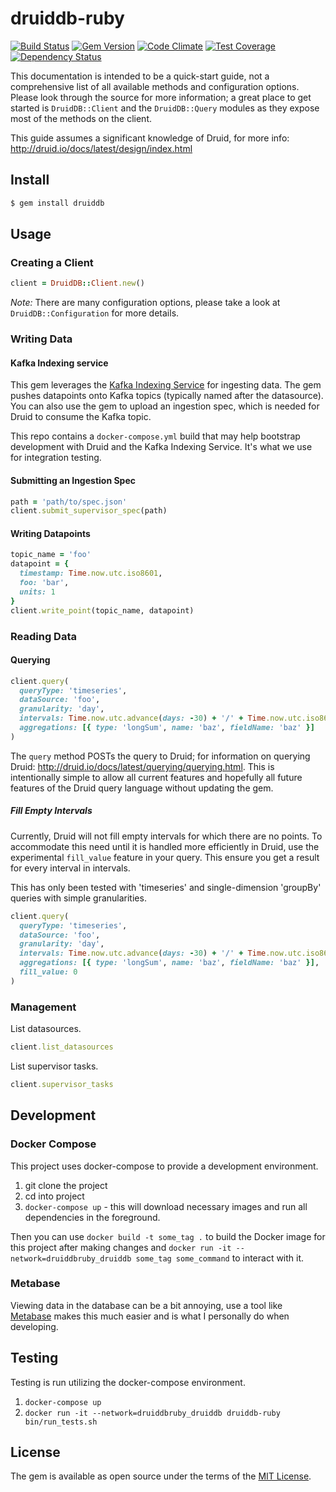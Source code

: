 # druiddb-ruby

[![Build Status](https://travis-ci.org/andremleblanc/druiddb-ruby.svg?branch=master)](https://travis-ci.org/andremleblanc/druiddb-ruby)
[![Gem Version](https://badge.fury.io/rb/druiddb.svg)](https://badge.fury.io/rb/druiddb)
[![Code Climate](https://codeclimate.com/github/andremleblanc/druiddb-ruby/badges/gpa.svg)](https://codeclimate.com/github/andremleblanc/druiddb-ruby)
[![Test Coverage](https://codeclimate.com/github/andremleblanc/druiddb-ruby/badges/coverage.svg)](https://codeclimate.com/github/andremleblanc/druiddb-ruby/coverage)
[![Dependency Status](https://gemnasium.com/badges/github.com/andremleblanc/druiddb-ruby.svg)](https://gemnasium.com/github.com/andremleblanc/druiddb-ruby)

This documentation is intended to be a quick-start guide, not a comprehensive
list of all available methods and configuration options. Please look through
the source for more information; a great place to get started is `DruidDB::Client`
and the `DruidDB::Query` modules as they expose most of the methods on the client.

This guide assumes a significant knowledge of Druid, for more info:
http://druid.io/docs/latest/design/index.html

## Install

```bash
$ gem install druiddb
```

## Usage

### Creating a Client
```ruby
client = DruidDB::Client.new()
```
*Note:* There are many configuration options, please take a look at
`DruidDB::Configuration` for more details.

### Writing Data

#### Kafka Indexing service
This gem leverages the [Kafka Indexing Service](http://druid.io/docs/latest/development/extensions-core/kafka-ingestion.html) for ingesting data. The gem pushes datapoints onto Kafka topics (typically named after the datasource). You can also use the gem to upload an ingestion spec, which is needed for Druid to consume the Kafka topic.

This repo contains a `docker-compose.yml` build that may help bootstrap development with Druid and the Kafka Indexing Service. It's what we use for integration testing.

#### Submitting an Ingestion Spec

```ruby
path = 'path/to/spec.json'
client.submit_supervisor_spec(path)
```

####  Writing Datapoints
```ruby
topic_name = 'foo'
datapoint = {
  timestamp: Time.now.utc.iso8601,
  foo: 'bar',
  units: 1
}
client.write_point(topic_name, datapoint)
```

### Reading Data

#### Querying
```ruby
client.query(
  queryType: 'timeseries',
  dataSource: 'foo',
  granularity: 'day',
  intervals: Time.now.utc.advance(days: -30) + '/' + Time.now.utc.iso8601,
  aggregations: [{ type: 'longSum', name: 'baz', fieldName: 'baz' }]
)
```
The `query` method POSTs the query to Druid; for information on
querying Druid: http://druid.io/docs/latest/querying/querying.html. This is
intentionally simple to allow all current features and hopefully all future
features of the Druid query language without updating the gem.

##### Fill Empty Intervals

Currently, Druid will not fill empty intervals for which there are no points. To
accommodate this need until it is handled more efficiently in Druid, use the
experimental `fill_value` feature in your query. This ensure you get a result
for every interval in intervals.

This has only been tested with 'timeseries' and single-dimension 'groupBy'
queries with simple granularities.

```ruby
client.query(
  queryType: 'timeseries',
  dataSource: 'foo',
  granularity: 'day',
  intervals: Time.now.utc.advance(days: -30) + '/' + Time.now.utc.iso8601,
  aggregations: [{ type: 'longSum', name: 'baz', fieldName: 'baz' }],
  fill_value: 0
)
```

### Management
List datasources.
```ruby
client.list_datasources
```

List supervisor tasks.
```ruby
client.supervisor_tasks
```

## Development

### Docker Compose
This project uses docker-compose to provide a development environment.

1. git clone the project
2. cd into project
3. `docker-compose up` - this will download necessary images and run all dependencies in the foreground.

Then you can use `docker build -t some_tag .` to build the Docker image for this project after making changes and `docker run -it --network=druiddbruby_druiddb some_tag some_command` to interact with it.

### Metabase

Viewing data in the database can be a bit annoying, use a tool like [Metabase](https://github.com/metabase/metabase) makes this much easier and is what I personally do when developing.

## Testing

Testing is run utilizing the docker-compose environment.

1. `docker-compose up`
2. `docker run -it --network=druiddbruby_druiddb druiddb-ruby bin/run_tests.sh`

## License

The gem is available as open source under the terms of the [MIT License](http://opensource.org/licenses/MIT).
